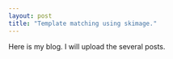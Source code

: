 ```yaml
---
layout: post
title: "Template matching using skimage."
---
```


Here is my blog.
I will upload the several posts.
